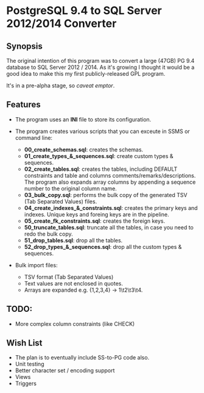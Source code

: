 # PostgreSQL 9.4 to SQL Server 2012/2014 Converter

## Synopsis

The original intention of this program was to convert a large (47GB) PG 9.4 
database to SQL Server 2012 / 2014. As it's growing I thought it would be a 
good idea to make this my first publicly-released GPL program.

It's in a pre-alpha stage, so *caveat emptor*.

## Features

* The program uses an **INI** file to store its configuration.
* The program creates various scripts that you can exceute in SSMS or command line:
  - **00_create_schemas.sql**: creates the schemas.
  - **01_create_types_&_sequences.sql**: create custom types & sequences.
  - **02_create_tables.sql**: creates the tables, including DEFAULT constraints and
  table and columns comments/remarks/descriptions. The program also expands
  array columns by appending a sequence number to the original column name.
  - **03_bulk_copy.sql**: performs the bulk copy of the generated TSV (Tab 
  Separated Values) files.
  - **04_create_indexes_&_constraints.sql**: creates the primary keys and indexes.
  Unique keys and foreing keys are in the pipeline.
  - **05_create_fk_constraints.sql**: creates the foreign keys.
  - **50_truncate_tables.sql**: truncate all the tables, in  case you need to redo
  the bulk copy.
  - **51_drop_tables.sql**: drop all the tables.
  - **52_drop_types_&_sequences.sql**: drop all the custom types & sequences.

* Bulk import files:
  - TSV format (Tab Separated Values)
  - Text values are not enclosed in quotes.
  - Arrays are expanded e.g. {1,2,3,4} -> 1\t2\t3\t4.

## TODO:

* More complex column constraints (like CHECK)

## Wish List

* The plan is to eventually include SS-to-PG code also.
* Unit testing
* Better character set / encoding support
* Views
* Triggers